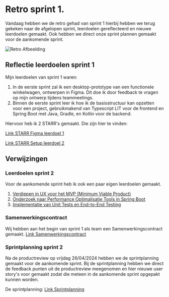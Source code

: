 # Retro sprint 1.

Vandaag hebben we de retro gehad van sprint 1 hierbij hebben we terug gekeken naar de afgelopen sprint,
leerdoelen gereflecteerd en nieuwe leerdoelen gemaakt. Ook hebben we direct onze sprint plannen gemaakt voor
de aankomende sprint.

![Retro Afbeelding](retro-card.jpg)

## Reflectie leerdoelen sprint 1

Mijn leerdoelen van sprint 1 waren:

1. In de eerste sprint zal ik een desktop-prototype van een functionele winkelwagen, ontwerpen in Figma. Dit
   doe ik door feedback te vragen op mijn ontwerp tijdens teammeetings.
2. Binnen de eerste sprint leer ik hoe ik de basisstructuur kan opzetten voor een project,
   gebruikmakend van Typescript LIT voor de frontend en Spring Boot met Java, Gradle, en Kotlin voor de
   backend.

Hiervoor heb ik 2 STARR's gemaakt. Die zijn hier te vinden:

[Link STARR Figma leerdoel 1]()

[Link STARR Setup leerdoel 2]()

## Verwijzingen

### Leerdoelen sprint 2
Voor de aankomende sprint heb ik ook een paar eigen leerdoelen gemaakt.
1. [Verdiepen in UX voor het MVP (Minimum Viable Product)](https://gitlab.fdmci.hva.nl/propedeuse-hbo-ict/onderwijs/2023-2024/out-b-se-bim/blok-4/caaruujuuwoo65/-/issues/116)
2. [Onderzoek naar Performance Optimalisatie Tools in Spring Boot](https://gitlab.fdmci.hva.nl/propedeuse-hbo-ict/onderwijs/2023-2024/out-b-se-bim/blok-4/caaruujuuwoo65/-/issues/117)
3. [Implementatie van Unit Tests en End-to-End Testing](https://gitlab.fdmci.hva.nl/propedeuse-hbo-ict/onderwijs/2023-2024/out-b-se-bim/blok-4/caaruujuuwoo65/-/issues/118)

### Samenwerkingscontract

Wij hebben aan het begin van sprint 1 als team een Samenwerkingscontract gemaakt.
[Link Samenwerkingscontract](https://caaruujuuwoo65-propedeuse-hbo-ict-onderwijs-2023-856b9a79d9a1ec.dev.hihva.nl/teamfiles/samenwerkingscontract/)

### Sprintplanning sprint 2

Na de productreview op vrijdag 26/04/2024 hebben we de sprintplanning gemaakt voor de aankomende sprint.
Bij de sprintplanning hebben we direct de feedback punten uit de productreview meegenomen en hier nieuwe user
story's voor gemaakt zodat die meteen in de aankomende sprint opgepakt kunnen worden. 

De sprintplanning:
[Link Sprintplanning](https://gitlab.fdmci.hva.nl/propedeuse-hbo-ict/onderwijs/2023-2024/out-b-se-bim/blok-4/caaruujuuwoo65/-/milestones/2#tab-issues)